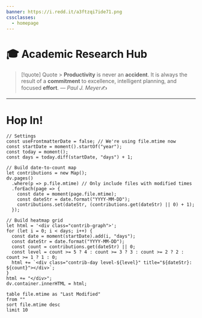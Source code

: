 ```yaml
---
banner: https://i.redd.it/a3ftzqi7ide71.png
cssclasses:
  - homepage
---
```

# 🎓 Academic Research Hub

>[!quote] Quote
	> **Productivity** is never an **accident**. It is always the result of a **commitment** to excellence, intelligent planning, and focused **effort**.
> &mdash; <cite>Paul J. Meyer</cite>✍️
---
# Hop In!

```dataviewjs
// Settings
const useFrontmatterDate = false; // We're using file.mtime now
const startDate = moment().startOf("year");
const today = moment();
const days = today.diff(startDate, "days") + 1;

// Build date-to-count map
let contributions = new Map();
dv.pages()
  .where(p => p.file.mtime) // Only include files with modified times
  .forEach(page => {
    const date = moment(page.file.mtime);
    const dateStr = date.format("YYYY-MM-DD");
    contributions.set(dateStr, (contributions.get(dateStr) || 0) + 1);
  });

// Build heatmap grid
let html = '<div class="contrib-graph">';
for (let i = 0; i < days; i++) {
  const date = moment(startDate).add(i, "days");
  const dateStr = date.format("YYYY-MM-DD");
  const count = contributions.get(dateStr) || 0;
  const level = count >= 5 ? 4 : count >= 3 ? 3 : count >= 2 ? 2 : count >= 1 ? 1 : 0;
  html += `<div class="contrib-day level-${level}" title="${dateStr}: ${count}"></div>`;
}
html += "</div>";
dv.container.innerHTML = html;
```

``` dataview
table file.mtime as "Last Modified"
from ""
sort file.mtime desc
limit 10
```
